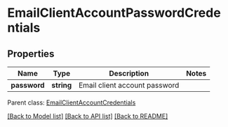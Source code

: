 # EmailClientAccountPasswordCredentials

## Properties
Name | Type | Description | Notes
------------ | ------------- | ------------- | -------------
**password** | **string** | Email client account password | 

 Parent class: [EmailClientAccountCredentials](EmailClientAccountCredentials.md)

[[Back to Model list]](README.md#documentation-for-models) [[Back to API list]](README.md#documentation-for-api-endpoints) [[Back to README]](README.md)



